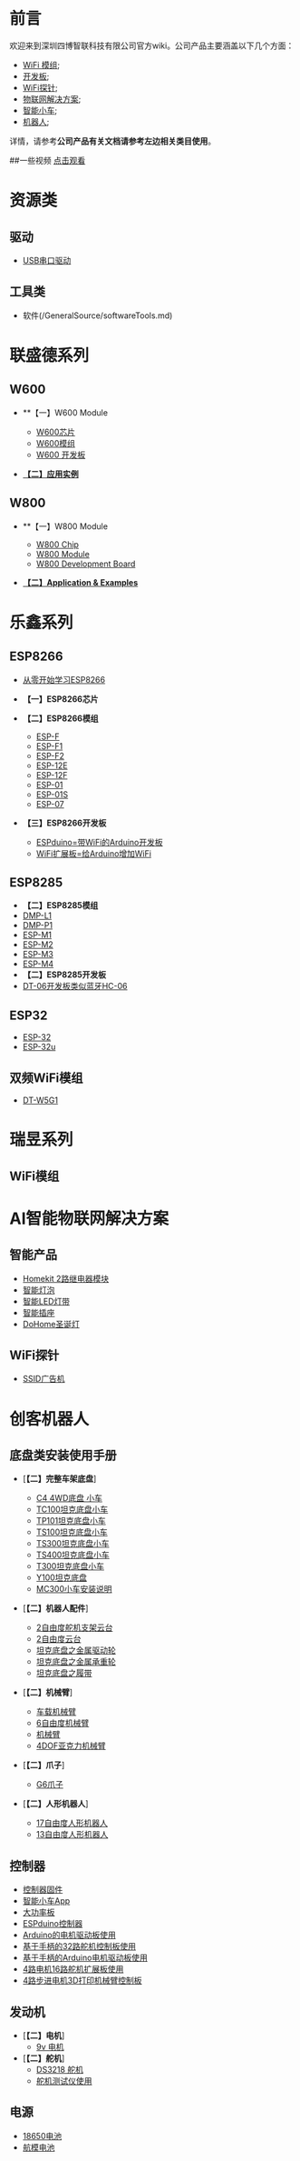 # 前言

  欢迎来到深圳四博智联科技有限公司官方wiki。公司产品主要涵盖以下几个方面：
- [WiFi 模组](https://github.com/SmartArduino/DOITWiKi/wiki/扉页);
- [开发板](https://github.com/SmartArduino/DOITWiKi/wiki/扉页);
- [WiFi探针](https://github.com/SmartArduino/DOITWiKi/wiki/探针扉页);
- [物联网解决方案](https://github.com/SmartArduino/DOITWiKi/wiki/扉页);
- [智能小车](https://github.com/SmartArduino/DOITWiKi/wiki/扉页);
- [机器人](https://github.com/SmartArduino/DOITWiKi/wiki/扉页);

详情，请参考**公司产品有关文档请参考左边相关类目使用**。

\##一些视频 [点击观看](http://i.youku.com/i/UMjg3NjY2MDgxMg==/videos?spm=a2hzp.8244740.0.0)

# 资源类
## 驱动
  * [USB串口驱动](/GeneralSource/drivers.md)

## 工具类
  * 软件(/GeneralSource/softwareTools.md)

# 联盛德系列

## W600

* **【一】W600 Module
  * [W600芯片](C/C语言学习笔记-CH01-编程基础.md)
  * [W600模组](C/C语言学习笔记-CH02-基本语法.md)
  * [W600 开发板](C/C语言学习笔记-CH03-数组.md)
  
* [**【二】应用实例**](C/C-Code.md)



## W800

* **【一】W800 Module
  * [W800 Chip](C/C语言学习笔记-CH01-编程基础.md)
  * [W800 Module](C/C语言学习笔记-CH02-基本语法.md)
  * [W800 Development Board](C/C语言学习笔记-CH03-数组.md)
  
* [**【二】Application & Examples**](C/C-Code.md)


# 乐鑫系列

## ESP8266
* [从零开始学习ESP8266](zh/ESPSeries/start/start.md)

* **【一】ESP8266芯片**
  
* **【二】ESP8266模组**
  * [ESP-F](zh/zhESPSeries/ESP8266/DOIT_ESP-F/DOIT_ESP-F.md)
  * [ESP-F1](zh/zhESPSeries/ESP8266/DOIT_ESP-F1/DOIT_ESP-F1.md)
  * [ESP-F2](zh/zhESPSeries/ESP8266/DOIT_ESP-F2/DOIT_ESP-F2.md)
  * [ESP-12E](zh/ESPSeries/ESP8266/ESP12E/12e.md)
  * [ESP-12F](zh/ESPSeries/ESP8266/ESP12F/esp12f.md)
  * [ESP-01](zh/ESPSeries/ESP8266/ESP01/esp01.md)
  * [ESP-01S](zh/ESPSeries/ESP8266/ESP01s/esp01s.md)
  * [ESP-07](zh/zhESPSeries/ESP32/ESP32/esp32.md)
  
  
  
* **【三】ESP8266开发板**
  
  * [ESPduino=带WiFi的Arduino开发板](zh/ESPSeries/ESP8266/ESPDUINO/espduino.md)
  * [WiFi扩展板=给Arduino增加WiFi](zh/C/C语言学习笔记-CH03-数组.md)
  

## ESP8285

* **【二】ESP8285模组**
* [DMP-L1](zh/zhESPSeries/ESP8285/DOIT_DMP-L1/DOIT_DMP-L1.md)
* [DMP-P1](zh/zhESPSeries/ESP8285/DOIT_DMP-P1/DOIT_DMP-P1.md)
* [ESP-M1](zh/ESPSeries/ESP8285/espm1/espm1.md)
* [ESP-M2](zh/zhESPSeries/ESP8285/DOIT_ESP-M2/DOIT_ESP-M2.md)
* [ESP-M3](zh/zhESPSeries/ESP8285/DOIT_ESP-M3/DOIT_ESP-M3.md)
* [ESP-M4](zh/zhESPSeries/ESP8285/DOIT_ESP-M4/DOIT_ESP-M4.md)
* **【二】ESP8285开发板**
* [DT-06开发板类似蓝牙HC-06](zh/ESPSeries/ESP8285/DT06/DT06.md)

## ESP32

* [ESP-32](zh/zhESPSeries/ESP32/ESP32/esp32.md)
* [ESP-32u](zh/zhESPSeries/ESP32/ESP32u/esp32u.md)

## 双频WiFi模组

* [DT-W5G1](zh/zhESPSeries/DOIT_DT-W5G1/DOIT_DT-W5G1.md)

# 瑞昱系列

## WiFi模组




# AI智能物联网解决方案

## 智能产品

* [Homekit 2路继电器模块](zh/SmartProduct/homekit2relay/homekitrelay.md)
* [智能灯泡](zh/OJ/README.md)
* [智能LED灯带](zh/OJ/README.md)
* [智能插座](zh/OJ/README.md)
* [DoHome圣诞灯](zh/zhSmartProduct/DoHomeChristmasTree/DoHomeChristmasTree.md)
## WiFi探针

* [SSID广告机](zh/Prober/ssid/ssid.md)

# 创客机器人

## 底盘类安装使用手册

* [**【二】完整车架底盘**]
  * [C4 4WD底盘 小车](zh/zhSmartCAR/C_Series/C4/C4.md)
  * [TC100坦克底盘小车](zh/zhSmartCAR/TC_Series/TC100/TC100.md)
  * [TP101坦克底盘小车](zh/zhSmartCAR/TP_Series/TP101/TP101.md)
  * [TS100坦克底盘小车](zh/zhSmartCAR/TS_Series/TS100/TS100.md)
  * [TS300坦克底盘小车](zh/zhSmartCAR/TS_Series/TS300/TS300.md)
  * [TS400坦克底盘小车](zh/zhSmartCAR/TS_Series/TS400/TS400.md)
  * [T300坦克底盘小车](zh/zhSmartCAR/T_Series/T300/T300.md)
  * [Y100坦克底盘](zh/zhSmartCAR/Y_Series/Y100/Y100.md)
  * [MC300小车安装说明 ](zh/zhSmartCAR/MC_Series/MC300/MC300.md)
* [**【二】机器人配件**]
  * [2自由度舵机支架云台](zh/Robot/FrameChassis/2dofbracket/2dofservobracket.md)
  * [2自由度云台](zh/Robot/FrameChassis/2dofplatform/2dofplatform.md)
  * [坦克底盘之金属驱动轮](zh/Robot/FrameChassis/MetaDrivingWheel/metaldrivingwheel.md)
  * [坦克底盘之金属承重轮](zh/Robot/FrameChassis/MetalBearingWheel/MetalBearingWheel.md)
  * [坦克底盘之履带](zh/Robot/FrameChassis/track/track.md)
* [**【二】机械臂**]
  * [车载机械臂](zh/Robot/FrameChassis/cararm/cararm.md)
  * [6自由度机械臂](zh/Robot/FrameChassis/gxrobotarm/gxrobotarm.md)
  * [机械臂](zh/Robot/FrameChassis/robotarm/robotarm.md)
  * [4DOF亚克力机械臂](zh/zhRobotArm/4DOFAcrylicMechanicalArm/4DOFAcrylicMechanicalArm.md)
* [**【二】爪子**]
  * [G6爪子](zh/zhRobotArm/G6/G6.md)

* [**【二】人形机器人**]
  * [17自由度人形机器人](zh/Robot/FrameChassis/17dof/17dofhumanod.md)
  * [13自由度人形机器人](zh/zhRobotArm/13DOFRobot/13DOFRobot.md)

## 控制器

* [控制器固件](zh/Robot/Controller/app/firmware.md)
* [智能小车App](zh/Robot/Controller/app/AppforSmartCar.md)
* [大功率板](zh/Robot/Controller/controller/BigPowerBoard.md)
* [ESPduino控制器](zh/zhControlPanel/ESPDuino/ESPDuino.md)
* [Arduino的电机驱动板使用](zh/Robot/Controller/controller/unomotorshield.md)
* [基于手柄的32路舵机控制板使用](zh/Robot/Controller/ps2/PS2SERVO32.md)
* [基于手柄的Arduino电机驱动板使用](zh/Robot/Controller/ps2/ps2.md)
* [4路电机16路舵机扩展板使用](zh/Robot/Controller/ps2/4motor16servo.md)
* [4路步进电机3D打印机械臂控制板](zh/zhControlPanel/DOIT-ARM/DOIT-ARM.md)

## 发动机
* [**【二】电机**]
  * [9v 电机](zh/Robot/Engine/9vMotor/9vmotor.md)
* [**【二】舵机**]
  * [DS3218 舵机](zh/Robot/Engine/ds3218/ds3218.md)
  * [舵机测试仪使用](zh/Robot/Engine/servotester/servoTester.md)

## 电源

* [18650电池](zh/FrontEnd/Vue/idea-to-vue.md)
* [航模电池](zh/FrontEnd/Vue/vue-base-notes.md)



